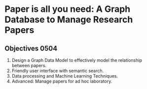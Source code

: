# Paper is all you need: A Graph Database to Manage Research Papers

## Objectives 0504
1. Design a Graph Data Model to effectively model the relationship between papers.
2. Friendly user interface with semantic search.
3. Data processing and Machine Learning Techniques.
4. Advanced: Manage papers for ad hoc laboratory.


